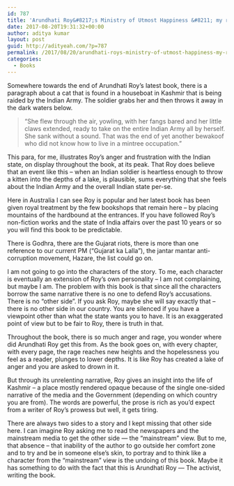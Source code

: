```yaml
---
id: 787
title: 'Arundhati Roy&#8217;s Ministry of Utmost Happiness &#8211; my review'
date: 2017-08-20T19:31:32+00:00
author: aditya kumar
layout: post
guid: http://adityeah.com/?p=787
permalink: /2017/08/20/arundhati-roys-ministry-of-utmost-happiness-my-review/
categories:
  - Books
---
```

Somewhere towards the end of Arundhati Roy&#8217;s latest book, there is a paragraph about a cat that is found in a houseboat in Kashmir that is being raided by the Indian Army. The soldier grabs her and then throws it away in the dark waters below. 

> &#8220;She flew through the air, yowling, with her fangs bared and her little claws extended, ready to take on the entire Indian Army all by herself. She sank without a sound. That was the end of yet another bewakoof who did not know how to live in a mintree occupation.&#8221;

This para, for me, illustrates Roy&#8217;s anger and frustration with the Indian state, on display throughout the book, at its peak. That Roy does believe that an event like this &#8211; when an Indian soldier is heartless enough to throw a kitten into the depths of a lake, is plausible, sums everything that she feels about the Indian Army and the overall Indian state per-se.

Here in Australia I can see Roy is popular and her latest book has been given royal treatment by the few bookshops that remain here &#8211; by placing mountains of the hardbound at the entrances. If you have followed Roy&#8217;s non-fiction works and the state of India affairs over the past 10 years or so you will find this book to be predictable.

There is Godhra, there are the Gujarat riots, there is more than one reference to our current PM (&#8220;Gujarat ka Lalla&#8221;), the jantar mantar anti-corruption movement, Hazare, the list could go on.

I am not going to go into the characters of the story. To me, each character is eventually an extension of Roy&#8217;s own personality &#8211; I am not complaining, but maybe I am. The problem with this book is that since all the characters borrow the same narrative there is no one to defend Roy&#8217;s accusations. There is no &#8220;other side&#8221;. If you ask Roy, maybe she will say exactly that &#8211; there is no other side in our country. You are silenced if you have a viewpoint other than what the state wants you to have. It is an exaggerated point of view but to be fair to Roy, there is truth in that. 

Throughout the book, there is so much anger and rage, you wonder where did Arundhati Roy get this from. As the book goes on, with every chapter, with every page, the rage reaches new heights and the hopelessness you feel as a reader, plunges to lower depths. It is like Roy has created a lake of anger and you are asked to drown in it. 

But through its unrelenting narrative, Roy gives an insight into the life of Kashmir &#8211; a place mostly rendered opaque because of the single one-sided narrative of the media and the Government (depending on which country you are from). The words are powerful, the prose is rich as you&#8217;d expect from a writer of Roy&#8217;s prowess but well, it gets tiring. 

There are always two sides to a story and I kept missing that other side here. I can imagine Roy asking me to read the newspapers and the mainstream media to get the other side &#8212; the &#8220;mainstream&#8221; view. But to me, that absence &#8211; that inability of the author to go outside her comfort zone and to try and be in someone else&#8217;s skin, to portray and to think like a character from the &#8220;mainstream&#8221; view is the undoing of this book. Maybe it has something to do with the fact that this is Arundhati Roy &#8212; The activist, writing the book.